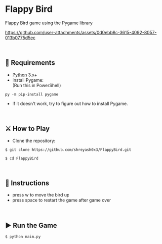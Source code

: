 # Flappy Bird
Flappy Bird game using the Pygame library  

https://github.com/user-attachments/assets/0d0ebb8c-3615-4092-8057-013b0775d5ec




<br/>

## 🔧 Requirements
- [Python](https://www.python.org/) 3.x+
- Install Pygame:  
(Run this in PowerShell)
```
py -m pip-install pygame
```

- If it doesn't work, try to figure out how to install Pygame.  
<br/>

## ⚔ How to Play

- Clone the repository:  
```
$ git clone https://github.com/shreyash0x3/FlappyBird.git
```
```
$ cd FlappyBird
```

<br/>

## 📜 Instructions

- press w to move the bird up
- press space to restart the game after game over

<br/>

## ▶ Run the Game
```
$ python main.py
``` 
